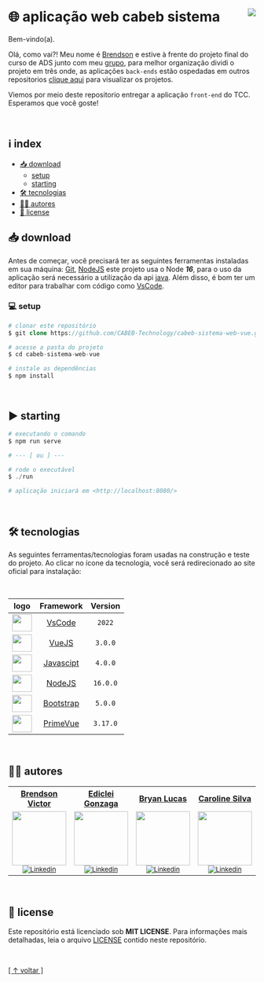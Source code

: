 # 🌐 aplicação web cabeb sistema [<img align="right" src="https://img.shields.io/badge/release-v0.0.1-green">](https://github.com/CABEB-Technology/cabeb-sistema-web-vue)

Bem-vindo(a).

Olá, como vai?! Meu nome é [Brendson](https://github.com/br3nds0n) e estive à  frente do projeto final do curso de ADS junto com meu [grupo](#-autores), para melhor organização dividi o projeto em três onde, as aplicações `back-ends` estão ospedadas em outros repositorios [clique aqui](https://github.com/orgs/CABEB-Technology/repositories) para visualizar os projetos.

Viemos por meio deste repositorio entregar a aplicação `front-end` do TCC. Esperamos que você goste!

<br>

## ℹ index

-   [📥 download](#-download)
    -   [setup](#-setup)
    -   [starting](#-starting)
-   [🛠 tecnologias](#-tecnologias)
-   [✍🏼 autores](#-autores)
-   [📝 license](#-license)

## 📥 download

Antes de começar, você precisará ter as seguintes ferramentas instaladas em sua máquina:
[Git](https://git-scm.com), [NodeJS](https://nodejs.org/en/l) este projeto usa o Node **_16_**, para o uso da aplicação será necessário a utilização da api [java](https://github.com/CABEB-Technology/cabeb-sistema-api-java). Além disso, é bom ter um editor para trabalhar com código como [VsCode](https://code.visualstudio.com).

### 💻 setup

```php
# clonar este repositório
$ git clone https://github.com/CABEB-Technology/cabeb-sistema-web-vue.git

# acesse a pasta do projeto
$ cd cabeb-sistema-web-vue

# instale as dependências
$ npm install
```
<br>

## ▶ starting

```php
# executando o comando
$ npm run serve

# --- [ ou ] ---

# rode o executável
$ ./run

# aplicação iniciará em <http://localhost:8080/>
```

<br>

## 🛠 tecnologias

As seguintes ferramentas/tecnologias foram usadas na construção e teste do projeto. Ao clicar no ícone da tecnologia, você será redirecionado ao site oficial para instalação:

<br>

|                                   logo                                     |                       Framework                       | Version  |
| :------------------------------------------------------------------------: |:-----------------------------------------------------:|:--------:|
| <img height="35" width="40" src="https://skillicons.dev/icons?i=vscode">   |     [VsCode](https://code.visualstudio.com)           |  `2022`  |
| <img height="35" width="40" src="https://skillicons.dev/icons?i=vuejs">    |           [VueJS](https://vuejs.org)                  | `3.0.0`  |
| <img height="35" width="40" src="https://skillicons.dev/icons?i=js">       |        [Javascipt](https://www.javascript.com)        | `4.0.0`  |
| <img height="35" width="40" src="https://skillicons.dev/icons?i=nodejs">   |           [NodeJS](https://nodejs.org/en/)            | `16.0.0` |
| <img height="35" width="40" src="https://skillicons.dev/icons?i=bootstrap">|     [Bootstrap](https://getbootstrap.com)             | `5.0.0`  |
| <img height="35" width="40" src="https://user-images.githubusercontent.com/82064724/193477002-97b5453f-bd92-43c0-aea1-e53c163dcec3.png"> | [PrimeVue](https://www.docker.com/) | `3.17.0` |

<br>

## ✍🏼 autores

<table>
  <tr>
   <tr align=center>
        <th><a href="https://github.com/br3nds0n"><strong> Brendson Victor </strong><a></th>
        <th><a href="https://github.com/G0nz4g4n"><strong> Ediclei Gonzaga </strong><a></th>
        <th><a href="https://github.com/BryanLucasCabral"><strong> Bryan Lucas </strong><a></th>
        <th><a href="https://github.com/Caroll8silva"><strong> Caroline Silva </strong><a></th>
        <th><a href="https://github.com/AdryanNeves"><strong> Adryan Daniel</strong><a></th>
  </tr>
    <td align="center">
      <a href="https://github.com/br3nds0n">
        <img src="https://user-images.githubusercontent.com/82064724/185726784-e8d151e8-29d6-4475-ba50-ca23f9429650.png" width="110"/></a><br>
        <sub>
            <a href="https://www.linkedin.com/in/brendson/" target="_blank" rel="noreferrer" rel="noopener">
              <img src="https://img.shields.io/badge/LinkedIn-0077B5?style=for-the-badge&logo=linkedin&logoColor=white" alt="Linkedin"/>
            </a></br>
          </div>
        </sub>
    </td>
      <td align="center">
      <a href="https://github.com/G0nz4g4">
        <img src="https://avatars.githubusercontent.com/u/92478744?v=4" width="110"/></a><br>
        <sub>
            <a href="https://www.linkedin.com/in/ediclei-gonzaga/" target="_blank" rel="noreferrer" rel="noopener">
              <img src="https://img.shields.io/badge/LinkedIn-0077B5?style=for-the-badge&logo=linkedin&logoColor=white" alt="Linkedin"/>
            </a></br>
          </div>
        </sub>
    </td>
     <td align="center">
      <a href="https://github.com/BryanLucasCabral">
        <img src="https://avatars.githubusercontent.com/u/89997058?v=4" width="110"/></a><br>
        <sub>
            <a href="https://www.linkedin.com/in/bryan-nascimento-b37757209/" target="_blank" rel="noreferrer" rel="noopener">
              <img src="https://img.shields.io/badge/LinkedIn-0077B5?style=for-the-badge&logo=linkedin&logoColor=white" alt="Linkedin"/>
            </a></br>
          </div>
        </sub>
    </td>
      <td align="center">
      <a href="https://github.com/Caroll8silva">
        <img src="https://media-exp1.licdn.com/dms/image/C4E03AQHiBlxVSFmACQ/profile-displayphoto-shrink_800_800/0/1654480060896?e=1669852800&v=beta&t=KvZts2zXewTmigdwtGLmYrvUPUXTTwDGXfeZgFEJm8E" width="110"/></a><br>
        <sub>
            <a href="https://www.linkedin.com/in/carolinnesilva/" target="_blank" rel="noreferrer" rel="noopener">
              <img src="https://img.shields.io/badge/LinkedIn-0077B5?style=for-the-badge&logo=linkedin&logoColor=white" alt="Linkedin"/>
            </a></br>
          </div>
        </sub>
    </td>
    <td align="center">
      <a href="https://github.com/AdryanNeves">
        <img src="https://media-exp1.licdn.com/dms/image/C4D03AQFImzxAjnaWMg/profile-displayphoto-shrink_800_800/0/1658975694238?e=1669852800&v=beta&t=qw1RlcAmUI3SEOAVO9qvBBEE2xxbXlURpFkXec5v8B8" width="110"/></a><br>
        <sub>
            <a href="https://www.linkedin.com/in/adryan-daniel-0b11461aa/" target="_blank" rel="noreferrer" rel="noopener">
              <img src="https://img.shields.io/badge/LinkedIn-0077B5?style=for-the-badge&logo=linkedin&logoColor=white" alt="Linkedin"/>
            </a></br>
          </div>
        </sub>
    </td>
  </tr>
</table>

<br>

## 📝 license

Este repositório está licenciado sob **MIT LICENSE**. Para informações mais detalhadas, leia o arquivo [LICENSE](./LICENSE) contido neste repositório.

<br> 

[[ ↑ voltar ]](#-aplicação-web-cabeb-sistema-)